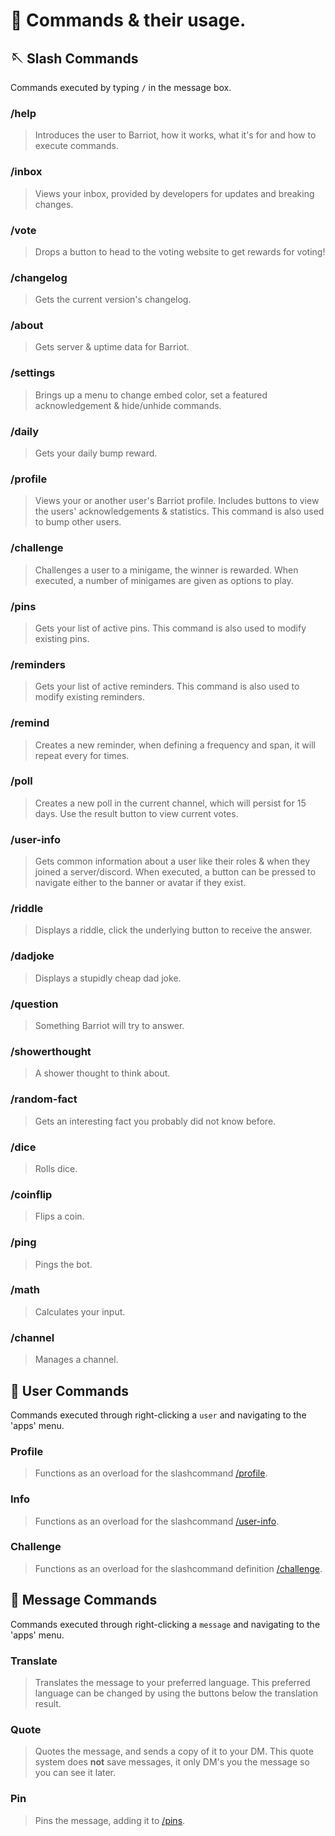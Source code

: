 # 📲 Commands & their usage.

## 🪡 Slash Commands

Commands executed by typing `/` in the message box. 

### /help

> Introduces the user to Barriot, how it works, what it's for and how to execute commands.

### /inbox

> Views your inbox, provided by developers for updates and breaking changes.

### /vote

> Drops a button to head to the voting website to get rewards for voting!

### /changelog

> Gets the current version's changelog.

### /about

> Gets server & uptime data for Barriot.

### /settings

> Brings up a menu to change embed color, set a featured acknowledgement & hide/unhide commands.

### /daily

> Gets your daily bump reward.

### /profile

> Views your or another user's Barriot profile. Includes buttons to view the users' acknowledgements & statistics. This command is also used to bump other users.

### /challenge

> Challenges a user to a minigame, the winner is rewarded. When executed, a number of minigames are given as options to play.

### /pins

> Gets your list of active pins. This command is also used to modify existing pins.

### /reminders

> Gets your list of active reminders. This command is also used to modify existing reminders.

### /remind

> Creates a new reminder, when defining a frequency and span, it will repeat every <span> for <frequency> times.

### /poll

> Creates a new poll in the current channel, which will persist for 15 days. Use the result button to view current votes.

### /user-info

> Gets common information about a user like their roles & when they joined a server/discord. When executed, a button can be pressed to navigate either to the banner or avatar if they exist.

### /riddle

> Displays a riddle, click the underlying button to receive the answer.

### /dadjoke

> Displays a stupidly cheap dad joke.

### /question

> Something Barriot will try to answer.

### /showerthought

> A shower thought to think about.

### /random-fact

> Gets an interesting fact you probably did not know before.

### /dice

> Rolls dice.

### /coinflip

> Flips a coin.

### /ping

> Pings the bot.

### /math

> Calculates your input.

### /channel

> Manages a channel.

## 👤 User Commands

Commands executed through right-clicking a `user` and navigating to the 'apps' menu. 

### Profile

> Functions as an overload for the slashcommand [/profile](#profile).

### Info

> Functions as an overload for the slashcommand [/user-info](#user-info).

### Challenge

> Functions as an overload for the slashcommand definition [/challenge](#challenge).

## 💬 Message Commands

Commands executed through right-clicking a `message` and navigating to the 'apps' menu. 

### Translate

> Translates the message to your preferred language. This preferred language can be changed by using the buttons below the translation result.

### Quote

> Quotes the message, and sends a copy of it to your DM. This quote system does **not** save messages, it only DM's you the message so you can see it later.

### Pin

> Pins the message, adding it to [/pins](#pins).

